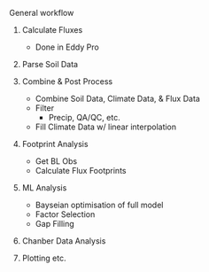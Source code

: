 General workflow

1) Calculate Fluxes
    - Done in Eddy Pro
    
2) Parse Soil Data

3) Combine & Post Process
    - Combine Soil Data, Climate Data, & Flux Data
    - Filter
        * Precip, QA/QC, etc.
    - Fill Climate Data w/ linear interpolation

4) Footprint Analysis
    - Get BL Obs
    - Calculate Flux Footprints
    
5) ML Analysis
    - Bayseian optimisation of full model
    - Factor Selection
    - Gap Filling
    
6) Chanber Data Analysis

7) Plotting etc.



